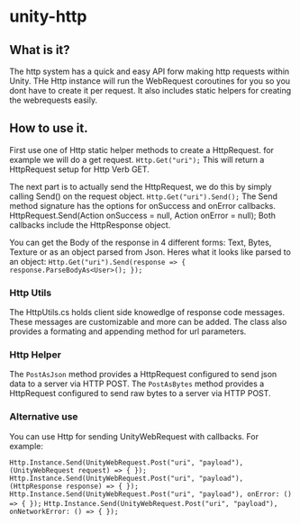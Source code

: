 # unity-http

## What is it?
The http system has a quick and easy API forw making http requests within Unity.
THe Http instance will run the WebRequest coroutines for you so you dont have to create it per request.
It also includes static helpers for creating the webrequests easily.
 
## How to use it.
First use one of Http static helper methods to create a HttpRequest. for example we will do a get request.
`Http.Get("uri");`
This will return a HttpRequest setup for Http Verb GET.

The next part is to actually send the HttpRequest, we do this by simply calling Send() on the request object.
`Http.Get("uri").Send();`
The Send method signature has the options for onSuccess and onError callbacks.
HttpRequest.Send(Action<HttpResponse> onSuccess = null, Action<HttpResponse> onError = null);
Both callbacks include the HttpResponse object.

You can get the Body of the response in 4 different forms: Text, Bytes, Texture or as an object parsed from Json.
Heres what it looks like parsed to an object:
`Http.Get("uri").Send(response => { response.ParseBodyAs<User>(); });`

### Http Utils
The HttpUtils.cs holds client side knowedlge of response code messages. These messages are customizable and more can be added.
The class also provides a formating and appending method for url parameters.

### Http Helper 
The `PostAsJson` method provides a HttpRequest configured to send json data to a server via HTTP POST.
The `PostAsBytes` method provides a HttpRequest configured to send raw bytes to a server via HTTP POST.

### Alternative use
You can use Http for sending UnityWebRequest with callbacks. For example:

`Http.Instance.Send(UnityWebRequest.Post("uri", "payload"), (UnityWebRequest request) => { });`
`Http.Instance.Send(UnityWebRequest.Post("uri", "payload"), (HttpResponse response) => { });`
`Http.Instance.Send(UnityWebRequest.Post("uri", "payload"), onError: () => { });`
`Http.Instance.Send(UnityWebRequest.Post("uri", "payload"), onNetworkError: () => { });`
